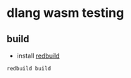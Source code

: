 
# dlang wasm testing

## build

+ install [redbuild](https://github.com/redthing1/redbuild2)

```sh
redbuild build
```
